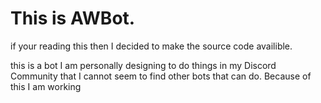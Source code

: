 # This is AWBot.

if your reading this then I decided to make the source code availible.

this is a bot I am personally designing to do things in my Discord Community that I cannot seem to find other bots that can do. Because of this I am working
